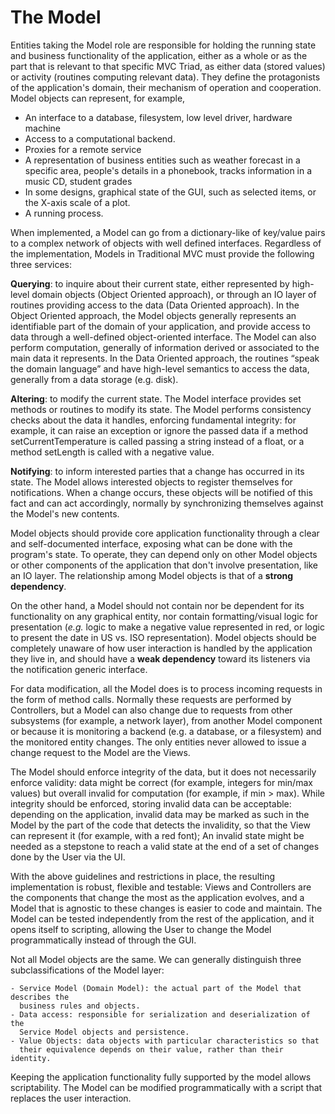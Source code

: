 # The Model

Entities taking the Model role are responsible for holding the running state
and business functionality of the application, either as a whole or as the part
that is relevant to that specific MVC Triad, as either data (stored values) or
activity (routines computing relevant data). They define the protagonists of
the application's domain, their mechanism of operation and cooperation. Model
objects can represent, for example, 

   - An interface to a database, filesystem, low level driver, hardware machine
   - Access to a computational backend.
   - Proxies for a remote service 
   - A representation of business entities such as weather forecast in a
     specific area, people's details in a phonebook, tracks information in a
     music CD, student grades
   - In some designs, graphical state of the GUI, such as selected items, or
     the X-axis scale of a plot. 
   - A running process.

When implemented, a Model can go from a dictionary-like of key/value pairs to a
complex network of objects with well defined interfaces. Regardless of the
implementation, Models in Traditional MVC must provide the following three
services: 

**Querying**: to inquire about their current state, either represented by
high-level domain objects (Object Oriented approach), or through an IO
layer of routines providing access to the data (Data Oriented approach). In the
Object Oriented approach, the Model objects generally represents an
identifiable part of the domain of your application, and provide access to data
through a well-defined object-oriented interface. The Model can also perform
computation, generally of information derived or associated to the main data it
represents. In the Data Oriented approach, the routines “speak the domain
language” and have high-level semantics to access the data, generally from a
data storage (e.g. disk).

**Altering**: to modify the current state. The Model interface provides set
methods or routines to modify its state. The Model performs consistency
checks about the data it handles, enforcing fundamental integrity: for example,
it can raise an exception or ignore the passed data if a method
setCurrentTemperature is called passing a string instead of a float, or a
method setLength is called with a negative value. 

**Notifying**: to inform interested parties that a change has occurred in its
state. The Model allows interested objects to register themselves for
notifications. When a change occurs, these objects will be notified of this
fact and can act accordingly, normally by synchronizing themselves against the
Model's new contents. 

Model objects should provide core application functionality through a clear and
self-documented interface, exposing what can be done with the program's state.
To operate, they can depend only on other Model objects or other components of
the application that don't involve presentation, like an IO layer. The
relationship among Model objects is that of a **strong dependency**.  

On the other hand, a Model should not contain nor be dependent for its
functionality on any graphical entity, nor contain formatting/visual logic for
presentation (*e.g.* logic to make a negative value represented in red, or logic
to present the date in US vs. ISO representation). Model objects should be
completely unaware of how user interaction is handled by the application they
live in, and should have a **weak dependency** toward its listeners via the
notification generic interface. 

For data modification, all the Model does is to process incoming requests in
the form of method calls.  Normally these requests are performed by
Controllers, but a Model can also change due to requests from other subsystems
(for example, a network layer), from another Model component or because it is
monitoring a backend (e.g. a database, or a filesystem) and the monitored
entity changes. The only entities never allowed to issue a change request to
the Model are the Views. 

The Model should enforce integrity of the data, but it does not necessarily
enforce validity: data might be correct (for example, integers for min/max
values) but overall invalid for computation (for example, if min > max). While
integrity should be enforced, storing invalid data can be acceptable: depending
on the application, invalid data may be marked as such in the Model by the part
of the code that detects the invalidity, so that the View can represent it (for
example, with a red font); An invalid state might be needed as a stepstone to
reach a valid state at the end of a set of changes done by the User via the UI.

With the above guidelines and restrictions in place, the resulting
implementation is robust, flexible and testable: Views and Controllers are the
components that change the most as the application evolves, and a Model that is
agnostic to these changes is easier to code and maintain. The Model can be
tested independently from the rest of the application, and it opens itself to
scripting, allowing the User to change the Model programmatically instead of
through the GUI. 

Not all Model objects are the same. We can generally distinguish three subclassifications
of the Model layer:

    - Service Model (Domain Model): the actual part of the Model that describes the
      business rules and objects.
    - Data access: responsible for serialization and deserialization of the
      Service Model objects and persistence.
    - Value Objects: data objects with particular characteristics so that
      their equivalence depends on their value, rather than their identity.

Keeping the application functionality fully supported by the model allows scriptability.
The Model can be modified programmatically with a script that replaces the user interaction.
